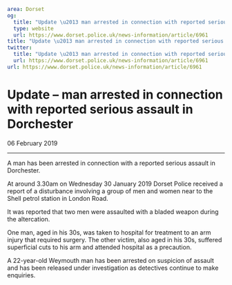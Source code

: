```yaml
area: Dorset
og:
  title: "Update \u2013 man arrested in connection with reported serious assault in Dorchester"
  type: website
  url: https://www.dorset.police.uk/news-information/article/6961
title: "Update \u2013 man arrested in connection with reported serious assault in Dorchester |"
twitter:
  title: "Update \u2013 man arrested in connection with reported serious assault in Dorchester"
  url: https://www.dorset.police.uk/news-information/article/6961
url: https://www.dorset.police.uk/news-information/article/6961
```

# Update – man arrested in connection with reported serious assault in Dorchester

06 February 2019

* * *

A man has been arrested in connection with a reported serious assault in Dorchester.

At around 3.30am on Wednesday 30 January 2019 Dorset Police received a report of a disturbance involving a group of men and women near to the Shell petrol station in London Road.

It was reported that two men were assaulted with a bladed weapon during the altercation.

One man, aged in his 30s, was taken to hospital for treatment to an arm injury that required surgery. The other victim, also aged in his 30s, suffered superficial cuts to his arm and attended hospital as a precaution.

A 22-year-old Weymouth man has been arrested on suspicion of assault and has been released under investigation as detectives continue to make enquiries.
